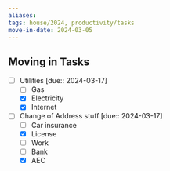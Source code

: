 ```yaml
---
aliases:
tags: house/2024, productivity/tasks
move-in-date: 2024-03-05 
---
```



## Moving in Tasks

- [ ] Utilities [due:: 2024-03-17]
	- [ ] Gas
	- [x] Electricity
	- [x] Internet
- [ ] Change of Address stuff [due:: 2024-03-17]
	- [ ] Car insurance
	- [x] License
	- [ ] Work
	- [ ] Bank
	- [x] AEC
